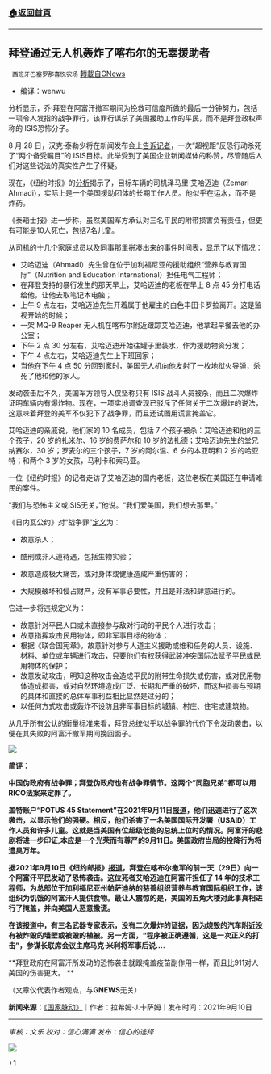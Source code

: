 ###  [:house:返回首頁](https://github.com/ourhimalayas/txt)
---


## 拜登通过无人机轰炸了喀布尔的无辜援助者
` 西班牙巴塞罗那喜悦农场` [轉載自GNews](https://gnews.org/zh-hans/1527779/)

- 编译：wenwu


分析显示，乔·拜登在阿富汗撤军期间为挽救可信度所做的最后一分钟努力，包括一项令人发指的战争罪行，该罪行谋杀了美国援助工作的平民，而不是拜登政权声称的 ISIS恐怖分子。

8 月 28 日，汉克·泰勒少将在新闻发布会上[告诉记者](https://thehill.com/policy/defense/569839-pentagon-says-2-high-profile-isis-targets-killed-in-strike)，一次“超视距”反恐行动杀死了“两个备受瞩目”的 ISIS目标。此举受到了美国企业新闻媒体的称赞，尽管随后人们对这些说法的真实性产生了怀疑。

现在，《纽约时报》的[分析](https://www.nytimes.com/2021/09/10/world/asia/us-air-strike-drone-kabul-afghanistan-isis.html)揭示了，目标车辆的司机泽马里·艾哈迈迪（Zemari Ahmadi），实际上是一个美国援助团体的长期工作人员。他似乎在运水，而不是炸药。

《泰晤士报》进一步称，虽然美国军方承认对三名平民的附带损害负有责任，但更有可能是10人死亡，包括7名儿童。

从司机的十几个家庭成员以及同事那里拼凑出来的事件时间表，显示了以下情况：

- 艾哈迈迪（Ahmadi）先生曾在位于加利福尼亚的援助组织“营养与教育国际”（Nutrition and Education International）担任电气工程师；
- 在拜登支持的暴行发生的那天早上，艾哈迈迪的老板在早上 8 点 45 分打电话给他，让他去取笔记本电脑；
- 上午 9 点左右，艾哈迈迪先生开着属于他雇主的白色丰田卡罗拉离开。这是监视开始的时候；
- 一架 MQ-9 Reaper 无人机在喀布尔附近跟踪艾哈迈迪，他拿起早餐去他的办公室；
- 下午 2 点 30 分左右，艾哈迈迪开始往罐子里装水，作为援助物资分发；
- 下午 4 点左右，艾哈迈迪先生上下班回家；
- 当他在下午 4 点 50 分回到家时，美国无人机向他发射了一枚地狱火导弹，杀死了他和他的家人。


发动袭击后不久，美国军方领导人仅坚称只有 ISIS 战斗人员被杀，而且二次爆炸证明车辆内有爆炸物。现在，一项实地调查现已驳斥了任何关于二次爆炸的说法，这意味着拜登的美军不仅犯下了战争罪，而且还试图用谎言掩盖它。

艾哈迈迪的亲戚说，他们家的 10 名成员，包括 7 个孩子被杀：艾哈迈迪和他的三个孩子，20 岁的扎米尔、16 岁的费萨尔和 10 岁的法扎德；艾哈迈迪先生的堂兄纳赛尔，30 岁；罗麦尔的三个孩子，7 岁的阿尔温、6 岁的本亚明和 2 岁的哈亚特；和两个 3 岁的女孩，马利卡和索马亚。

一位《纽约时报》的记者走访了艾哈迈迪的国内老板，这位老板在美国还在申请难民的案件。

“我们与恐怖主义或ISIS无关，”他说。“我们爱美国，我们想去那里。”

《日内瓦公约》对“战争罪”[定义](https://www.un.org/en/genocideprevention/war-crimes.shtml)为：

- 故意杀人；


- 酷刑或非人道待遇，包括生物实验；


- 故意造成极大痛苦，或对身体或健康造成严重伤害的；


- 大规模破坏和侵占财产，没有军事必要性，并且是非法和肆意进行的。


它进一步将违规定义为：

- 故意针对平民人口或未直接参与敌对行动的平民个人进行攻击；
- 故意指挥攻击民用物体，即非军事目标的物体；
- 根据《联合国宪章》，故意针对参与人道主义援助或维和任务的人员、设施、材料、单位或车辆进行攻击，只要他们有权获得武装冲突国际法赋予平民或民用物体的保护；
- 故意发动攻击，明知这种攻击会造成平民的附带生命损失或伤害，或对民用物体造成损害，或对自然环境造成广泛、长期和严重的破坏，而这种损害与预期的具体和直接的总体军事利益相比显然是过分的；
- 以任何方式攻击或轰炸不设防且非军事目标的城镇、村庄、住宅或建筑物。


从几乎所有公认的衡量标准来看，拜登总统似乎以战争罪的代价下令发动袭击，以便在其失败的阿富汗撤军期间挽回面子。

![](https://assets.gnews.org/wp-content/uploads/2021/09/unknown-1-11.png)

**简评：**

**中国伪政府有战争罪；拜登伪政府也有战争罪情节。这两个“同胞兄弟”都可以用RICO法案来定罪了。**

**盖特账户“POTUS 45 Statement”在2021年9月11日[报道](https://gettr.com/post/pas4eb6f75)，他们迅速进行了这次袭击，以显示他们的强硬。相反，他们杀害了一名美国国际开发署（USAID）工作人员和许多儿童。这就是当美国有位超级低能的总统上位时的情况。阿富汗的悲剧将进一步印证,本应是一个光荣而有尊严的9月11日。美国政府当局的投降行为将遗臭万年。**

**据2021年9月10日《纽约邮报》[报道](https://nypost.com/2021/09/10/kabul-strike-killed-us-aid-worker-and-family-not-isis-bombers/)，拜登在喀布尔撤军的前一天（29日）向一个阿富汗平民发动了恐怖袭击。这位死者艾哈迈迪在阿富汗担任了 14 年的技术工程师，为总部位于加利福尼亚州帕萨迪纳的慈善组织营养与教育国际组织工作，该组织为饥饿的阿富汗人提供食物。最让人震惊的是，美国的五角大楼对此事真相进行了掩盖，并向美国人恶意撒谎。**

**在该报道中，有三名武器专家表示，没有二次爆炸的证据，因为烧毁的汽车附近没有被炸毁的墙壁或被毁的植被。另一方面，“程序被正确遵循，这是一次正义的打击”，参谋长联席会议主席马克·米利将军事后说….**

**拜登政府在阿富汗所发动的恐怖袭击就跟掩盖疫苗副作用一样，而且比911对人美国的伤害更大。 **

（文章仅代表作者观点，与**GNEWS**无关）

**新闻来源：**[《国家脉动》](https://thenationalpulse.com/news/joe-biden-committed-a-war-crime-by-drone-striking-civilian-aid-worker-not-isis-evidence-reveals/)｜作者：拉希姆·J.卡萨姆｜发布时间：2021年9月10日

* * *

*审核：文乐
校对：信心满满
发布：信心的选择*

![](https://assets.gnews.org/wp-content/uploads/2021/09/GNEWS_CH..jpeg)

+1
